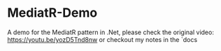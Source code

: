 # MediatR-Demo

A demo for the MediatR pattern in .Net, please check the original video: https://youtu.be/yozD5Tnd8nw or checkout my notes in the `docs
